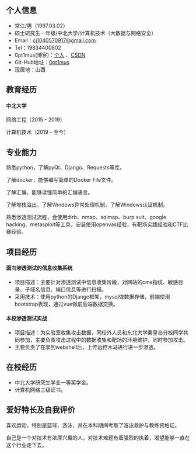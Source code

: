 <!--
**overoptimus/overoptimus** is a ✨ _special_ ✨ repository because its `README.md` (this file) appears on your GitHub profile.

Here are some ideas to get you started:

- 🔭 I’m currently working on ...
- 🌱 I’m currently learning ...
- 👯 I’m looking to collaborate on ...
- 🤔 I’m looking for help with ...
- 💬 Ask me about ...
- 📫 How to reach me: ...
- 😄 Pronouns: ...
- ⚡ Fun fact: ...
-->

## 个人信息

- 常江/男（1997.03.02）
- 硕士研究生一年级/中北大学/计算机技术（大数据与网络安全）
- Email：cj1040570917@gmail.com
- Tel：19834400802
- 0pt1mus(博客)：[个人](https://superj.site) 、[CSDN](https://blog.csdn.net/weixin_43713800)
- Git-Hub地址：[0pt1mus](https://github.com/overoptimus)
- 现居地：山西

## 教育经历

#### **中北大学**

网络工程（2015 - 2019）

计算机技术（2019 - 至今）

## 专业能力

熟悉python，了解pyQt、Django、Requests等库。

了解docker，能够编写简单的Docker File文件。

了解汇编，能够读懂简单的汇编语言。

了解堆栈溢出，了解Windows异常处理机制，了解Windows认证机制。

熟悉渗透测试流程，会使用dirb、nmap、sqlmap、burp suit、google hacking、metasploit等工具，安装使用openvas经验，有靶场实践经验和CTF比赛经验。

## 项目经历

#### 面向渗透测试的信息收集系统

- 项目描述：主要针对渗透测试中信息收集阶段，对网站的cms指纹、敏感目录、子域名信息、端口信息等进行扫描。
- 采用技术：使用python的Django框架，mysql做数据存储，前端使用bootstrap表现，通过vue做前后端数据交换。

#### 本校渗透测试实战

- 项目描述：为实验室收集攻击数据，同校外人员和东北大学秦皇岛分校同学共同参加，主要负责攻击过程中的数据收集和靶场的环境维护，同时参加攻击。
- 主要负责了在拿到webshell后，上传远控木马进行进一步渗透。

## 在校经历

- 中北大学研究生学业一等奖学金。
- 计算机网络三级证书。

## 爱好特长及自我评价

喜欢运动，特别是篮球、游泳，并在本科期间考取了游泳救护与教练资格证。

自己是一个对技术有浓厚兴趣的人，对技术难题有着强烈的执着，渴望能够一直在这个行业走下去。
